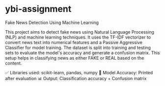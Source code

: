 # ybi-assignment
Fake News Detection Using Machine Learning

This project aims to detect fake news using Natural Language Processing (NLP) and machine learning techniques. It uses the TF-IDF vectorizer to convert news text into numerical features and a Passive Aggressive Classifier for model training. The dataset is split into training and testing sets to evaluate the model's accuracy and generate a confusion matrix. This setup helps in classifying news as either FAKE or REAL based on the content.

✅ Libraries used: scikit-learn, pandas, numpy
🎯 Model Accuracy: Printed after evaluation
📊 Output: Classification accuracy + Confusion matrix
